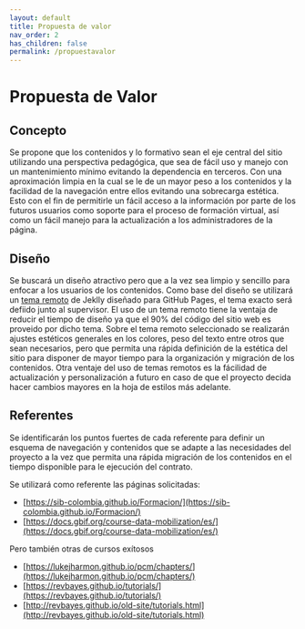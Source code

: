 ```yaml
---
layout: default
title: Propuesta de valor
nav_order: 2
has_children: false
permalink: /propuestavalor
---
```


# Propuesta de Valor

## Concepto

Se propone que los contenidos y lo formativo sean el eje central del sitio utilizando una perspectiva pedagógica, que sea de fácil uso y manejo con un mantenimiento mínimo evitando la dependencia en terceros. Con una aproximación limpia en la cual se le de un mayor peso a los contenidos y la facilidad de la navegación entre ellos evitando una sobrecarga  estética. Esto con el fin de permitirle un fácil acceso a la información por parte de los futuros usuarios como soporte para el proceso de formación virtual, así como un fácil manejo para la actualización a los administradores de la página.

## Diseño

Se buscará un diseño atractivo pero que a la vez sea limpio y sencillo para enfocar a los usuarios de los contenidos.
Como base del diseño se utilizará un [tema remoto](https://jekyllthemes.io/github-pages-themes) de Jeklly diseñado para GitHub Pages, el tema exacto será defiido junto al supervisor. El uso de un tema remoto tiene la ventaja de reducir el tiempo de diseño ya que el 90% del código del sitio web es proveido por dicho tema.
Sobre el tema remoto seleccionado se realizarán ajustes estéticos generales en los colores, peso del texto entre otros que sean necesarios, pero que permita una rápida definición de la estética del sitio para disponer de mayor tiempo para la organización y migración de los contenidos.
Otra ventaje del uso de temas remotos es la fácilidad de actualización y personalización a futuro en caso de que el proyecto decida hacer cambios mayores en la hoja de estilos más adelante.

## Referentes

Se identificarán los puntos fuertes de cada referente para definir un esquema de navegación y contenidos que se adapte a las necesidades del proyecto a la vez que permita una rápida migración de los contenidos en el tiempo disponible para le ejecución del contrato.

Se utilizará como referente las páginas solicitadas:
- [https://sib-colombia.github.io/Formacion/](https://sib-colombia.github.io/Formacion/)
- [https://docs.gbif.org/course-data-mobilization/es/](https://docs.gbif.org/course-data-mobilization/es/)

Pero también otras de cursos exítosos
- [https://lukejharmon.github.io/pcm/chapters/](https://lukejharmon.github.io/pcm/chapters/)
- [https://revbayes.github.io/tutorials/](https://revbayes.github.io/tutorials/)
- [http://revbayes.github.io/old-site/tutorials.html](http://revbayes.github.io/old-site/tutorials.html)



